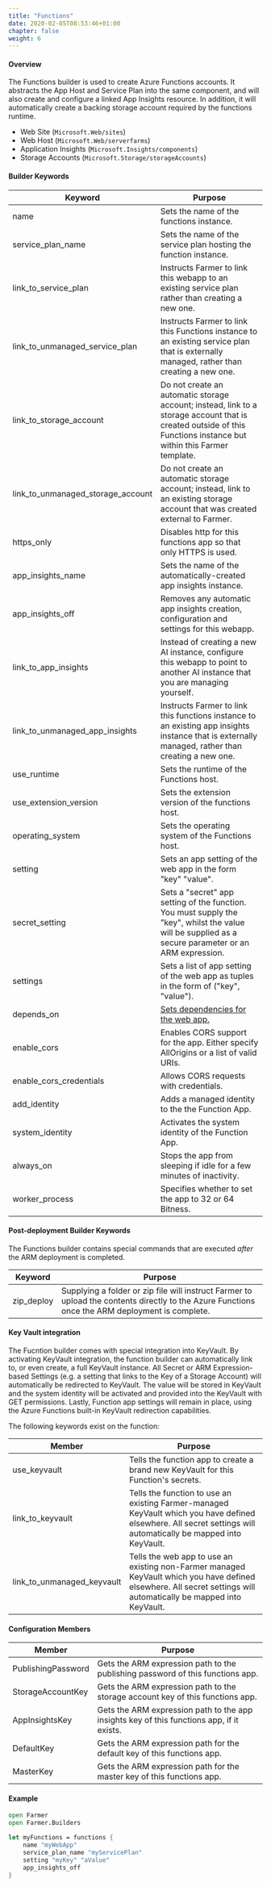 ```yaml
---
title: "Functions"
date: 2020-02-05T08:53:46+01:00
chapter: false
weight: 6
---
```


#### Overview
The Functions builder is used to create Azure Functions accounts. It abstracts the App Host and Service Plan into the same component, and will also create and configure a linked App Insights resource. In addition, it will automatically create a backing storage account required by the functions runtime.

* Web Site (`Microsoft.Web/sites`)
* Web Host (`Microsoft.Web/serverfarms`)
* Application Insights (`Microsoft.Insights/components`)
* Storage Accounts (`Microsoft.Storage/storageAccounts`)

#### Builder Keywords

| Keyword | Purpose |
|-|-|
| name | Sets the name of the functions instance. |
| service_plan_name | Sets the name of the service plan hosting the function instance. |
| link_to_service_plan | Instructs Farmer to link this webapp to an existing service plan rather than creating a new one. |
| link_to_unmanaged_service_plan | Instructs Farmer to link this Functions instance to an existing service plan that is externally managed, rather than creating a new one. |
| link_to_storage_account | Do not create an automatic storage account; instead, link to a storage account that is created outside of this Functions instance but within this Farmer template. |
| link_to_unmanaged_storage_account | Do not create an automatic storage account; instead, link to an existing storage account that was created external to Farmer. |
| https_only | Disables http for this functions app so that only HTTPS is used. |
| app_insights_name | Sets the name of the automatically-created app insights instance. |
| app_insights_off | Removes any automatic app insights creation, configuration and settings for this webapp. |
| link_to_app_insights | Instead of creating a new AI instance, configure this webapp to point to another AI instance that you are managing yourself. |
| link_to_unmanaged_app_insights | Instructs Farmer to link this functions instance to an existing app insights instance that is externally managed, rather than creating a new one. |
| use_runtime | Sets the runtime of the Functions host. |
| use_extension_version | Sets the extension version of the functions host. |
| operating_system | Sets the operating system of the Functions host. |
| setting | Sets an app setting of the web app in the form "key" "value". |
| secret_setting | Sets a "secret" app setting of the function. You must supply the "key", whilst the value will be supplied as a secure parameter or an ARM expression. |
| settings | Sets a list of app setting of the web app as tuples in the form of ("key", "value"). |
| depends_on | [Sets dependencies for the web app.](../../dependencies/) |
| enable_cors | Enables CORS support for the app. Either specify AllOrigins or a list of valid URIs. |
| enable_cors_credentials | Allows CORS requests with credentials. |
| add_identity | Adds a managed identity to the the Function App. |
| system_identity | Activates the system identity of the Function App. |
| always_on | Stops the app from sleeping if idle for a few minutes of inactivity. |
| worker_process | Specifies whether to set the app to 32 or 64 Bitness. |

#### Post-deployment Builder Keywords
The Functions builder contains special commands that are executed *after* the ARM deployment is completed.

| Keyword | Purpose |
|-|-|
| zip_deploy | Supplying a folder or zip file will instruct Farmer to upload the contents directly to the Azure Functions once the ARM deployment is complete. |

#### Key Vault integration
The Fucntion builder comes with special integration into KeyVault. By activating KeyVault integration, the function builder can automatically link to, or even create, a full KeyVault instance. All Secret or ARM Expression-based Settings (e.g. a setting that links to the Key of a Storage Account) will automatically be redirected to KeyVault. The value will be stored in KeyVault and the system identity will be activated and provided into the KeyVault with GET permissions. Lastly, Function app settings will remain in place, using the Azure Functions built-in KeyVault redirection capabilities.

The following keywords exist on the function:

| Member | Purpose |
|-|-|
| use_keyvault | Tells the function app to create a brand new KeyVault for this Function's secrets. |
| link_to_keyvault | Tells the function to use an existing Farmer-managed KeyVault which you have defined elsewhere. All secret settings will automatically be mapped into KeyVault. |
| link_to_unmanaged_keyvault | Tells the web app to use an existing non-Farmer managed KeyVault which you have defined elsewhere.  All secret settings will automatically be mapped into KeyVault. |


#### Configuration Members

| Member | Purpose |
|-|-|
| PublishingPassword | Gets the ARM expression path to the publishing password of this functions app. |
| StorageAccountKey | Gets the ARM expression path to the storage account key of this functions app. |
| AppInsightsKey | Gets the ARM expression path to the app insights key of this functions app, if it exists. |
| DefaultKey | Gets the ARM expression path for the default key of this functions app. |
| MasterKey | Gets the ARM expression path for the master key of this functions app. |

#### Example
```fsharp
open Farmer
open Farmer.Builders

let myFunctions = functions {
    name "myWebApp"
    service_plan_name "myServicePlan"
    setting "myKey" "aValue"
    app_insights_off
}
```
